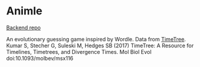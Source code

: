 # Animle

[Backend repo](https://github.com/jennycade/animle-backend)

An evolutionary guessing game inspired by Wordle. Data from [TimeTree](http://timetree.org/). Kumar S, Stecher G, Suleski M, Hedges SB (2017) TimeTree: A Resource for Timelines, Timetrees, and Divergence Times. Mol Biol Evol doi:10.1093/molbev/msx116